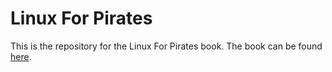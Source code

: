 # Linux For Pirates

This is the repository for the Linux For Pirates book. The book can be found [here](index.md).

<!-- START doctoc generated TOC please keep comment here to allow auto update -->
<!-- DON'T EDIT THIS SECTION, INSTEAD RE-RUN doctoc TO UPDATE -->



<!-- END doctoc generated TOC please keep comment here to allow auto update -->